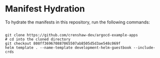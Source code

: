 
# Manifest Hydration

To hydrate the manifests in this repository, run the following commands:

```shell

git clone https://github.com/crenshaw-dev/argocd-example-apps
# cd into the cloned directory
git checkout 808ff369670887065507ab8505d5d3ae548c069f
helm template . --name-template development-helm-guestbook --include-crds
```